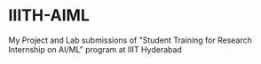 # IIITH-AIML
My Project and Lab submissions of "Student Training for Research Internship on AI/ML" program at IIIT Hyderabad
